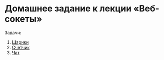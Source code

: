 # Домашнее задание к лекции «Веб-сокеты»

Задачи:

1. [Шарики](./bubbles/)
2. [Счетчик](./counter/)
3. [Чат](./chat/)
